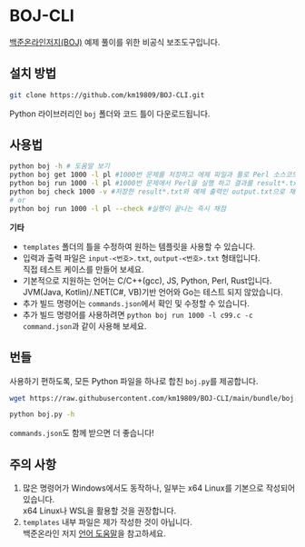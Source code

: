 # BOJ-CLI
[백준온라인저지(BOJ)](https://www.acmicpc.net/) 예제 풀이를 위한 비공식 보조도구입니다.
## 설치 방법
```sh
git clone https://github.com/km19809/BOJ-CLI.git
```
Python 라이브러리인 `boj` 폴더와 코드 틀이 다운로드됩니다.
## 사용법
```sh
python boj -h # 도움말 보기
python boj get 1000 -l pl #1000번 문제를 저장하고 에제 파일과 틀로 Perl 소스코드를 생성
python boj run 1000 -l pl #1000번 문제에서 Perl을 실행 하고 결과를 result*.txt에 저장
python boj check 1000 -v #저장한 result*.txt와 예제 출력인 output.txt으로 채점
# or
python boj run 1000 -l pl --check #실행이 끝나는 즉시 채점
```
**기타**
* `templates` 폴더의 틀을 수정하여 원하는 템플릿을 사용할 수 있습니다.
* 입력과 출력 파일은 `input-<번호>.txt`, `output-<번호>.txt` 형태입니다.\
직접 테스트 케이스를 만들어 보세요.
* 기본적으로 지원하는 언어는 C/C++(gcc), JS, Python, Perl, Rust입니다.\
JVM(Java, Kotlin)/.NET(C#, VB)기반 언어와 Go는 테스트 되지 않았습니다.
* 추가 빌드 명령어는 `commands.json`에서 확인 및 수정할 수 있습니다.
* 추가 빌드 명령어를 사용하려면 `python boj run 1000 -l c99.c -c command.json`과 같이 사용해 보세요.
## 번들
사용하기 편하도록, 모든 Python 파일을 하나로 합친 `boj.py`를 제공합니다.
```sh
wget https://raw.githubusercontent.com/km19809/BOJ-CLI/main/bundle/boj.py

python boj.py -h
```
`commands.json`도 함께 받으면 더 좋습니다!
## 주의 사항
1. 많은 명령어가 Windows에서도 동작하나, 일부는 x64 Linux를 기본으로 작성되어 있습니다.\
x64 Linux나 WSL을 활용할 것을 권장합니다.
2. `templates` 내부 파일은 제가 작성한 것이 아닙니다.\
백준온라인 저지 [언어 도움말](https://www.acmicpc.net/help/language)을 참고하세요.